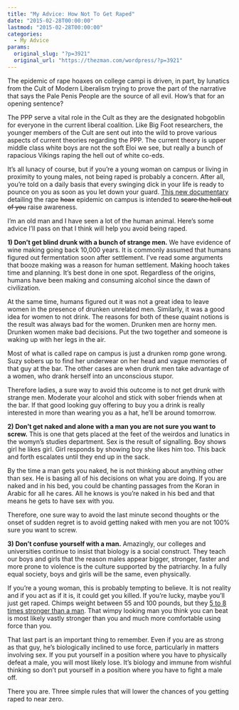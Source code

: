 ```yaml
---
title: "My Advice: How Not To Get Raped"
date: "2015-02-28T00:00:00"
lastmod: "2015-02-28T00:00:00"
categories:
  - My Advice
params:
  original_slug: "?p=3921"
  original_url: "https://thezman.com/wordpress/?p=3921"
---
```


The epidemic of rape hoaxes on college campi is driven, in part, by
lunatics from the Cult of Modern Liberalism trying to prove the part of
the narrative that says the Pale Penis People are the source of all
evil. How’s that for an opening sentence?

The PPP serve a vital role in the Cult as they are the designated
hobgoblin for everyone in the current liberal coalition. Like Big Foot
researchers, the younger members of the Cult are sent out into the wild
to prove various aspects of current theories regarding the PPP. The
current theory is upper middle class white boys are not the soft Eloi we
see, but really a bunch of rapacious Vikings raping the hell out of
white co-eds.

It’s all lunacy of course, but if you’re a young woman on campus or
living in proximity to young males, not being raped is probably a
concern. After all, you’re told on a daily basis that every swinging
dick in your life is ready to pounce on you as soon as you let down your
guard. <a
href="http://www.dailymail.co.uk/news/article-2926229/Erica-Kinsman-20-alleged-rape-victim-Seminoles-star-Jameis-Winston-comes-forward-publicly-documentary-debuting-Sundance.html"
rel="noopener" target="_blank">This new documentary</a> detailing the
rape <s>hoax</s> epidemic on campus is intended to <s>scare the hell out
of you</s> raise awareness.

I’m an old man and I have seen a lot of the human animal. Here’s some
advice I’ll pass on that I think will help you avoid being raped.

**1) Don’t get blind drunk with a bunch of strange men.** We have
evidence of wine making going back 10,000 years. It is commonly assumed
that humans figured out fermentation soon after settlement. I’ve read
some arguments that booze making was a reason for human settlement.
Making hooch takes time and planning. It’s best done in one spot.
Regardless of the origins, humans have been making and consuming alcohol
since the dawn of civilization.

At the same time, humans figured out it was not a great idea to leave
women in the presence of drunken unrelated men. Similarly, it was a good
idea for women to not drink. The reasons for both of these quaint
notions is the result was always bad for the women. Drunken men are
horny men. Drunken women make bad decisions. Put the two together and
someone is waking up with her legs in the air.

Most of what is called rape on campus is just a drunken romp gone wrong.
Suzy sobers up to find her underwear on her head and vague memories of
that guy at the bar. The other cases are when drunk men take advantage
of a women, who drank herself into an unconscious stupor.

Therefore ladies, a sure way to avoid this outcome is to not get drunk
with strange men. Moderate your alcohol and stick with sober friends
when at the bar. If that good looking guy offering to buy you a drink is
really interested in more than wearing you as a hat, he’ll be around
tomorrow.

**2) Don’t get naked and alone with a man you are not sure you want to
screw.** This is one that gets placed at the feet of the weirdos and
lunatics in the womyn’s studies department. Sex is the result of
signalling. Boy shows girl he likes girl. Girl responds by showing boy
she likes him too. This back and forth escalates until they end up in
the sack.

By the time a man gets you naked, he is not thinking about anything
other than sex. He is basing all of his decisions on what you are doing.
If you are naked and in his bed, you could be chanting passages from the
Koran in Arabic for all he cares. All he knows is you’re naked in his
bed and that means he gets to have sex with you.

Therefore, one sure way to avoid the last minute second thoughts or the
onset of sudden regret is to avoid getting naked with men you are not
100% sure you want to screw.

**3) Don’t confuse yourself with a man.** Amazingly, our colleges and
universities continue to insist that biology is a social construct. They
teach our boys and girls that the reason males appear bigger, stronger,
faster and more prone to violence is the culture supported by the
patriarchy. In a fully equal society, boys and girls will be the same,
even physically.

If you’re a young woman, this is probably tempting to believe. It is not
reality and if you act as if it is, it could get you killed. If you’re
lucky, maybe you’ll just get raped. Chimps weight between 55 and 100
pounds, but they <a
href="http://www.slate.com/articles/health_and_science/science/2009/02/how_strong_is_a_chimpanzee.html"
rel="noopener" target="_blank">5 to 8 times stronger than a man</a>.
That wimpy looking man you think you can beat is most likely vastly
stronger than you and much more comfortable using force than you.

That last part is an important thing to remember. Even if you are as
strong as that guy, he’s biologically inclined to use force,
particularly in matters involving sex. If you put yourself in a position
where you have to physically defeat a male, you will most likely lose.
It’s biology and immune from wishful thinking so don’t put yourself in a
position where you have to fight a male off.

There you are. Three simple rules that will lower the chances of you
getting raped to near zero.

 
